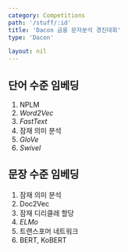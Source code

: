 ```yaml
---
category: Competitions
path: '/stuff/:id'
title: 'Dacon 금융 문자분석 경진대회'
type: 'Dacon'

layout: nil
---
```



## 단어 수준 임베딩
1. NPLM
2. *Word2Vec*
3. *FastText*
4. 잠재 의미 분석
5. *GloVe*
6. *Swivel*

## 문장 수준 임베딩
1. 잠재 의미 분석
2. Doc2Vec
3. 잠재 디리클레 할당
4. *ELMo*
5. 트랜스포머 네트워크
6. BERT, KoBERT